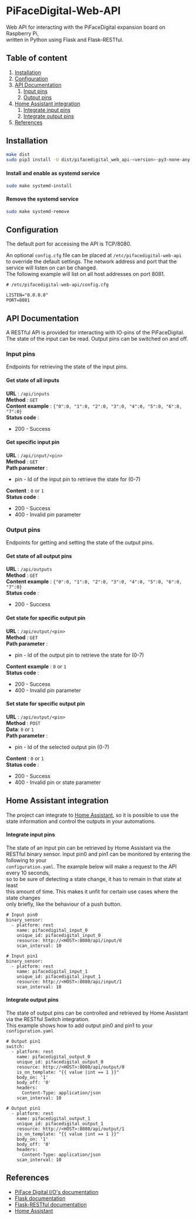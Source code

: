 # PiFaceDigital-Web-API

Web API for interacting with the PiFaceDigital expansion board on Raspberry Pi,  
written in Python using Flask and Flask-RESTful.  

## Table of content
1. [Installation](#installation)
2. [Configuration](#configuration)
3. [API Documentation](#api-documentation)
   1. [Input pins](#input-pins)
   2. [Output pins](#output-pins)
4. [Home Assistant integration](#home-assistant-integration)
   1. [Integrate input pins](#integrate-input-pins)
   2. [Integrate output pins](#integrate-output-pins)
5. [References](#references)

## Installation
```sh
make dist
sudo pip3 install -U dist/pifacedigital_web_api-<version>-py3-none-any.whl
```
#### Install and enable as systemd service
```sh
sudo make systemd-install
```
#### Remove the systemd service
```sh
sudo make systemd-remove
```

## Configuration
The default port for accessing the API is TCP/8080.  

An optional `config.cfg` file can be placed at `/etc/pifacedigital-web-api`  
to override the default settings. The network address and port that the  
service will listen on can be changed.  
The following example will list on all host addresses on port 8081.
```
# /etc/pifacedigital-web-api/config.cfg

LISTEN="0.0.0.0"
PORT=8081
```

## API Documentation
A RESTful API is provided for interacting with IO-pins of the PiFaceDigital.  
The state of the input can be read. Output pins can be switched on and off.


### Input pins

Endpoints for retrieving the state of the input pins.

#### Get state of all inputs
**URL** : `/api/inputs`  
**Method** : `GET`  
**Content example** : `{"0":0, "1":0, "2":0, "3":0, "4":0, "5":0, "6":0, "7":0}`  
**Status code** :
* 200 - Success

#### Get specific input pin
**URL** : `/api/input/<pin>`  
**Method** : `GET`  
**Path parameter** :
* pin - Id of the input pin to retrieve the state for (0-7)

**Content** : `0` or `1`  
**Status code** :
* 200 - Success
* 400 - Invalid pin parameter

### Output pins
Endpoints for getting and setting the state of the output pins.

#### Get state of all output pins
**URL** : `/api/outputs`  
**Method** : `GET`  
**Content example** : `{"0":0, "1":0, "2":0, "3":0, "4":0, "5":0, "6":0, "7":0}`  
**Status code** :
* 200 - Success

#### Get state for specific output pin
**URL** : `/api/output/<pin>`  
**Method** : `GET`  
**Path parameter** :
* pin - Id of the output pin to retrieve the state for (0-7)

**Content example** : `0` or `1`  
**Status code** :
* 200 - Success
* 400 - Invalid pin parameter

#### Set state for specific output pin
**URL** : `/api/output/<pin>`  
**Method** : `POST`  
**Data**: `0` or `1`  
**Path parameter** :
* pin - Id of the selected output pin (0-7)

**Content** : `0` or `1`  
**Status code** :  
* 200 - Success
* 400 - Invalid pin or state parameter


## Home Assistant integration
The project can integrate to [Home Assistant](https://www.home-assistant.io),
so it is possible to use the state information and control the outputs in your automations.  


#### Integrate input pins
The state of an input pin can be retrieved by Home Assistant via the  
RESTful binary sensor. Input pin0 and pin1 can be monitored by entering the following to your  
`configuration.yaml`.  The example below will make a request to the API every 10 seconds,    
so to be sure of detecting a state change, it has to remain in that state at least  
this amount of time. This makes it unfit for certain use cases where the state changes  
only briefly, like the behaviour of a push button.

```
# Input pin0
binary_sensor:
  - platform: rest
    name: pifacedigital_input_0
    unique_id: pifacedigital_input_0
    resource: http://<HOST>:8080/api/input/0
    scan_interval: 10

# Input pin1
binary_sensor:
  - platform: rest
    name: pifacedigital_input_1
    unique_id: pifacedigital_input_1
    resource: http://<HOST>:8080/api/input/1
    scan_interval: 10
```

#### Integrate output pins
The state of output pins can be controlled and retrieved by Home Assistant  
via the RESTful Switch integration.  
This example shows how to add output pin0 and pin1 to your `configuration.yaml` 

```
# Output pin1
switch:
  - platform: rest
    name: pifacedigital_output_0
    unique_id: pifacedigital_output_0
    resource: http://<HOST>:8080/api/output/0
    is_on_template: "{{ value |int == 1 }}"
    body_on: '1'
    body_off: '0'
    headers:
      Content-Type: application/json
    scan_interval: 10

# Output pin1
  - platform: rest
    name: pifacedigital_output_1
    unique_id: pifacedigital_output_1
    resource: http://<HOST>:8080/api/output/1
    is_on_template: "{{ value |int == 1 }}"
    body_on: '1'
    body_off: '0'
    headers:
      Content-Type: application/json
    scan_interval: 10
```

## References
 - [PiFace Digital I/O's documentation](https://pifacedigitalio.readthedocs.io/)  
 - [Flask documentation](https://flask.palletsprojects.com/)  
 - [Flask-RESTful documentation](https://flask-restful.readthedocs.io/)  
 - [Home Assistant](https://www.home-assistant.io)  